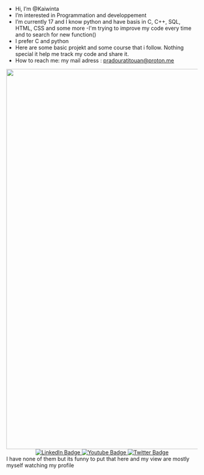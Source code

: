 -  Hi, I’m @Kaiwinta
-  I’m interested in Programmation and developpement
-  I’m currently 17 and I know python and have basis in C, C++, SQL, HTML, CSS and some more
-I'm trying to improve my code every time and to search for new function() 
-  I prefer C and python
-  Here are some basic projekt and some course that i follow. Nothing special it help me track my code and share it. 
-  How to reach me: my mail adress : pradouratitouan@proton.me


<div id="visual" align="center">
  <div>
    <img src="https://r7q6w9z6.rocketcdn.me/career/wp-content/uploads/2020/03/full-stack-development.gif" width="1000"/>
  </div>
  <div id="badges">
    <a href="your-linkedin-URL">
      <img src="https://img.shields.io/badge/LinkedIn-blue?style=for-the-badge&logo=linkedin&logoColor=white" alt="LinkedIn Badge"/>
    </a>
    <a href="https://www.youtube.com/watch?v=dQw4w9WgXcQ">
      <img src="https://img.shields.io/badge/YouTube-red?style=for-the-badge&logo=youtube&logoColor=white" alt="Youtube Badge"/>
    </a>
    <a href="your-twitter-URL">
      <img src="https://img.shields.io/badge/Twitter-blue?style=for-the-badge&logo=twitter&logoColor=white" alt="Twitter Badge"/>
    </a>
   </div>
  <div>
    <img src="https://komarev.com/ghpvc/?username=Kaiwinta&style=flat-square&color=blue" alt=""/>
  </div>
 </div>
I have none of them but its funny to put that here and my view are mostly myself watching my profile
<!---
Kaiwinta/Kaiwinta is a ✨ special ✨ repository because its `README.md` (this file) appears on your GitHub profile.
You can click the Preview link to take a look at your changes.
--->
